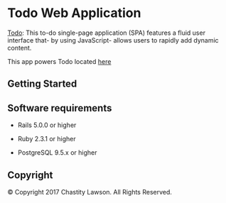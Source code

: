 # Todo Web Application

[Todo](https://todomaker-cl.herokuapp.com/): This to-do single-page application (SPA) features a fluid user interface that- by using JavaScript- allows users to rapidly add dynamic content.

This app powers Todo located [here](https://todomaker-cl.herokuapp.com/)

## Getting Started

## Software requirements

- Rails 5.0.0 or higher

- Ruby 2.3.1 or higher

- PostgreSQL 9.5.x or higher

## Copyright

&copy; Copyright 2017 Chastity Lawson. All Rights Reserved.